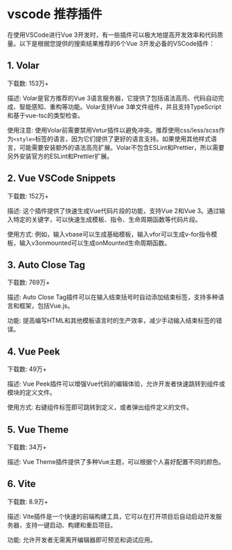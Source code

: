 # vscode 推荐插件

在使用VSCode进行Vue 3开发时，有一些插件可以极大地提高开发效率和代码质量。以下是根据您提供的搜索结果推荐的6个Vue 3开发必备的VSCode插件：

## 1. Volar

下载数: 153万+

描述: Volar是官方推荐的Vue 3语言服务器，它提供了包括语法高亮、代码自动完成、智能感知、重构等功能。Volar支持Vue 3单文件组件，并且支持TypeScript和基于vue-tsc的类型检查。

使用注意: 使用Volar前需要禁用Vetur插件以避免冲突。推荐使用css/less/scss作为`<style>`标签的语言，因为它们提供了更好的语言支持。如果使用其他样式语言，可能需要安装额外的语法高亮扩展。Volar不包含ESLint和Prettier，所以需要另外安装官方的ESLint和Prettier扩展。

## 2. Vue VSCode Snippets

下载数: 152万+

描述: 这个插件提供了快速生成Vue代码片段的功能，支持Vue 2和Vue 3。通过输入特定的关键字，可以快速生成模板、指令、生命周期函数等代码片段。

使用方式: 例如，输入vbase可以生成基础模板，输入vfor可以生成v-for指令模板，输入v3onmounted可以生成onMounted生命周期函数。

## 3. Auto Close Tag

下载数: 769万+

描述: Auto Close Tag插件可以在输入结束括号时自动添加结束标签，支持多种语言和框架，包括Vue.js。

功能: 提高编写HTML和其他模板语言时的生产效率，减少手动输入结束标签的错误。

## 4. Vue Peek

下载数: 49万+

描述: Vue Peek插件可以增强Vue代码的编辑体验，允许开发者快速跳转到组件或模块的定义文件。

使用方式: 右键组件标签即可跳转到定义，或者弹出组件定义的文件。

## 5. Vue Theme

下载数: 34万+

描述: Vue Theme插件提供了多种Vue主题，可以根据个人喜好配置不同的颜色。

## 6. Vite

下载数: 8.9万+

描述: Vite插件是一个快速的前端构建工具，它可以在打开项目后自动启动开发服务器，支持一键启动、构建和重启项目。

功能: 允许开发者无需离开编辑器即可预览和调试应用。
